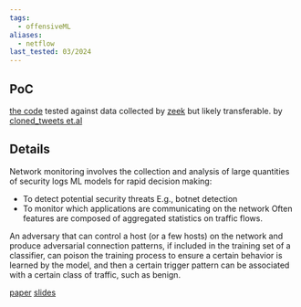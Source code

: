 ```yaml
---
tags:
  - offensiveML
aliases:
  - netflow
last_tested: 03/2024
---
```

## PoC

[the code](https://github.com/ClonedOne/poisoning_network_flow_classifiers) tested against data collected by [zeek](https://zeek.org/) but likely transferable.
by [cloned_tweets et.al](https://twitter.com/cloned_tweets)

## Details
Network monitoring involves the collection and analysis of large quantities of security logs  ML models for rapid decision making: 
 - To detect potential security threats  E.g., botnet detection 
 - To monitor which applications are communicating on the network 
Often features are composed of aggregated statistics on traffic flows.

An adversary that can control a host (or a few hosts) on the network and produce adversarial connection patterns, if included in the training set of a classifier,  can poison the training process to ensure a certain behavior is learned by the model, and then a certain trigger pattern can be associated with a certain class of traffic, such as benign. 


[paper](https://arxiv.org/abs/2306.01655)
[slides](https://www.acsac.org/2023/files/web/slides/severi-156-networkpoisoning.pdf) 